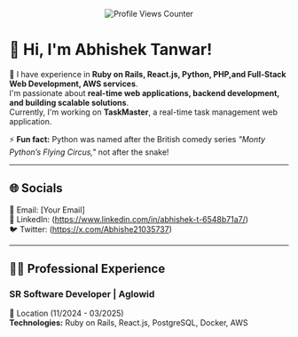 <p align="center">
  <img src="https://komarev.com/ghpvc/?username=at9596&label=Profile%20views&color=0e75b6&style=flat" alt="Profile Views Counter" />
</p>

# 👋 Hi, I'm Abhishek Tanwar!

👀 I have experience in **Ruby on Rails, React.js, Python, PHP,and Full-Stack Web Development, AWS services**.  
I'm passionate about **real-time web applications, backend development, and building scalable solutions**.  
Currently, I'm working on **TaskMaster**, a real-time task management web application.  

⚡ **Fun fact:** Python was named after the British comedy series *"Monty Python’s Flying Circus,"* not after the snake!  

---

## 🌐 **Socials**  
📩 Email: [Your Email]  
💼 LinkedIn: (https://www.linkedin.com/in/abhishek-t-6548b71a7/)  
🐦 Twitter: (https://x.com/Abhishe21035737)  

---

## 👨‍💻 **Professional Experience**  

### **SR Software Developer | Aglowid**  
📍 Location (11/2024 - 03/2025)  
**Technologies:** Ruby on Rails, React.js, PostgreSQL, Docker, AWS  

